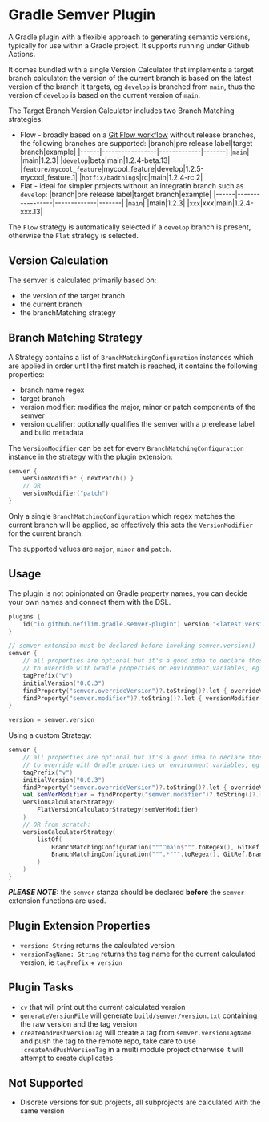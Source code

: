 # Gradle Semver Plugin
     
A Gradle plugin with a flexible approach to generating semantic versions, typically for use within a Gradle project. It supports running under Github Actions. 

It comes bundled with a single Version Calculator that implements a target branch calculator: the version of the current branch is based on the latest version of the branch it targets, eg `develop` is branched from `main`, thus the version of `develop` is based on the current version of `main`. 

The Target Branch Version Calculator includes two Branch Matching strategies: 
* Flow - broadly based on a [Git Flow workflow](https://nvie.com/posts/a-successful-git-branching-model/) without release branches, the following branches are supported:
  |branch|pre release label|target branch|example|
  |------|-----------------|-------------|-------|
  |`main`| |main|1.2.3|
  |`develop`|beta|main|1.2.4-beta.13|
  |`feature/mycool_feature`|mycool_feature|develop|1.2.5-mycool_feature.1|
  |`hotfix/badthings`|rc|main|1.2.4-rc.2|
* Flat - ideal for simpler projects without an integratin branch such as `develop`:
  |branch|pre release label|target branch|example|
  |------|-----------------|-------------|-------|
  |`main`| |main|1.2.3|
  |`xxx`|xxx|main|1.2.4-xxx.13|

The `Flow` strategy is automatically selected if a `develop` branch is present, otherwise the `Flat` strategy is selected.

## Version Calculation

The semver is calculated primarily based on:
* the version of the target branch
* the current branch
* the branchMatching strategy 

## Branch Matching Strategy

A Strategy contains a list of `BranchMatchingConfiguration` instances which are applied in order until the first match is reached, it contains the following properties:
  * branch name regex
  * target branch
  * version modifier: modifies the major, minor or patch components of the semver
  * version qualifier: optionally qualifies the semver with a prerelease label and build metadata

The `VersionModifier` can be set for every `BranchMatchingConfiguration` instance in the strategy with the plugin extension:

```kotlin
semver {
    versionModifier { nextPatch() }
    // OR
    versionModifier("patch")
}
```
Only a single `BranchMatchingConfiguration` which regex matches the current branch will be applied, so effectively this sets the `VersionModifier` for the current branch.

The supported values are `major`, `minor` and `patch`. 

## Usage

The plugin is not opinionated on Gradle property names, you can decide your own names and connect them with the DSL.

```kotlin
plugins {
    id("io.github.nefilim.gradle.semver-plugin") version "<latest version>"
}

// semver extension must be declared before invoking semver.version()  
semver {
    // all properties are optional but it's a good idea to declare those that you would want  
    // to override with Gradle properties or environment variables, eg "overrideVersion" below
    tagPrefix("v")
    initialVersion("0.0.3")
    findProperty("semver.overrideVersion")?.toString()?.let { overrideVersion(it) }
    findProperty("semver.modifier")?.toString()?.let { versionModifier(buildVersionModifier(it)) } // this is only used for non user defined strategies, ie predefined Flow or Flat
}

version = semver.version
```
Using a custom Strategy: 
```kotlin
semver {
    // all properties are optional but it's a good idea to declare those that you would want  
    // to override with Gradle properties or environment variables, eg "overrideVersion" below
    tagPrefix("v")
    initialVersion("0.0.3")
    findProperty("semver.overrideVersion")?.toString()?.let { overrideVersion(it) }
    val semVerModifier = findProperty("semver.modifier")?.toString()?.let { buildVersionModifier(it) } ?: { nextMinor() }
    versionCalculatorStrategy(
        FlatVersionCalculatorStrategy(semVerModifier)
    )
    // OR from scratch:
    versionCalculatorStrategy(
        listOf(
            BranchMatchingConfiguration("""^main$""".toRegex(), GitRef.Branch.Main, { "" to "" }, semVerModifier),
            BranchMatchingConfiguration(""".*""".toRegex(), GitRef.Branch.Main, { preReleaseWithCommitCount(it, GitRef.Branch.Main, it.sanitizedNameWithoutPrefix()) to "" }, semVerModifier),
        )
    )
}
```

_**PLEASE NOTE:**_ the `semver` stanza should be declared **before** the `semver` extension functions are used.

## Plugin Extension Properties
* `version: String` returns the calculated version
* `versionTagName: String` returns the tag name for the current calculated version, ie `tagPrefix` + `version`   

## Plugin Tasks 
* `cv` that will print out the current calculated version
* `generateVersionFile` will generate `build/semver/version.txt` containing the raw version and the tag version
* `createAndPushVersionTag` will create a tag from `semver.versionTagName` and push the tag to the remote repo, take care to use `:createAndPushVersionTag` in a multi module project otherwise it will attempt to create duplicates 

## Not Supported
* Discrete versions for sub projects, all subprojects are calculated with the same version
